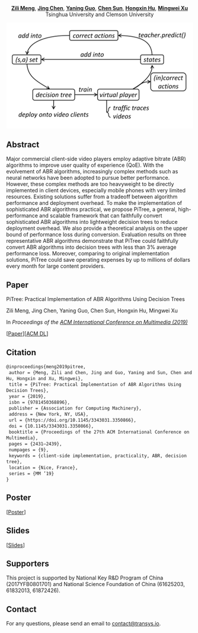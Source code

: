 <center>
<a href="https://zilimeng.com"><b>Zili Meng</b></a>, 
<a href="#"><b>Jing Chen</b></a>,
<a href="#"><b>Yaning Guo</b></a>, 
<a href="http://netarchlab.tsinghua.edu.cn/~chensun/"><b>Chen Sun</b></a>, 
<a href="https://people.cs.clemson.edu/~hongxih/"><b>Hongxin Hu</b></a>, 
<a href="http://routing.netlab.edu.cn/tiki-index.php?page=Mingwei+Xu"><b>Mingwei Xu</b></a>      
</center>

<center>Tsinghua University and Clemson University</center>

![Portrait](./overview.png)

## Abstract
Major commercial client-side video players employ adaptive bitrate (ABR) algorithms to improve user quality of experience (QoE). With the evolvement of ABR algorithms, increasingly complex methods such as neural networks have been adopted to pursue better performance. However, these complex methods are too heavyweight to be directly implemented in client devices, especially mobile phones with very limited resources. Existing solutions suffer from a tradeoff between algorithm performance and deployment overhead. To make the implementation of sophisticated ABR algorithms practical, we propose PiTree, a general, high-performance and scalable framework that can faithfully convert sophisticated ABR algorithms into lightweight decision trees to reduce deployment overhead. We also provide a theoretical analysis on the upper bound of performance loss during conversion. Evaluation results on three representative ABR algorithms demonstrate that PiTree could faithfully convert ABR algorithms into decision trees with less than 3% average performance loss. Moreover, comparing to original implementation solutions, PiTree could save operating expenses by up to millions of dollars every month for large content providers.

## Paper
PiTree: Practical Implementation of ABR Algorithms Using Decision Trees

Zili Meng, Jing Chen, Yaning Guo, Chen Sun, Hongxin Hu, Mingwei Xu

In _Proceedings of the [ACM International Conference on Multimedia (2019)](https://www.acmmm.org/2019/)_

[[Paper](https://zilimeng.com/pitree-mm19.pdf)][[ACM DL](https://dl.acm.org/citation.cfm?id=3350866)]

## Citation

```
@inproceedings{meng2019pitree,
 author = {Meng, Zili and Chen, Jing and Guo, Yaning and Sun, Chen and Hu, Hongxin and Xu, Mingwei},
 title = {PiTree: Practical Implementation of ABR Algorithms Using Decision Trees},
 year = {2019},
 isbn = {9781450368896},
 publisher = {Association for Computing Machinery},
 address = {New York, NY, USA},
 url = {https://doi.org/10.1145/3343031.3350866},
 doi = {10.1145/3343031.3350866},
 booktitle = {Proceedings of the 27th ACM International Conference on Multimedia},
 pages = {2431–2439},
 numpages = {9},
 keywords = {client-side implementation, practicality, ABR, decision tree},
 location = {Nice, France},
 series = {MM ’19}
}
```

## Poster
[[Poster](https://zilimeng.com/papers/pitree-mm19-poster.pdf)]

## Slides
[[Slides](https://zilimeng.com/papers/pitree-mm19-slides.pdf)]


## Supporters
This project is supported by National Key R&D Program of China (2017YFB0801701) and National Science Foundation of China (61625203, 61832013, 61872426).

## Contact

For any questions, please send an email to [contact@transys.io](mailto:contact@transys.io).